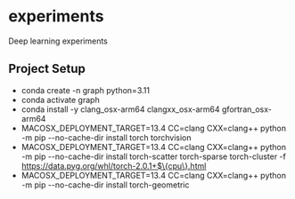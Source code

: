 # experiments
Deep learning experiments

## Project Setup
- conda create -n graph python=3.11
- conda activate graph
- conda install -y clang_osx-arm64 clangxx_osx-arm64 gfortran_osx-arm64
- MACOSX_DEPLOYMENT_TARGET=13.4 CC=clang CXX=clang++ python -m pip --no-cache-dir install torch torchvision
- MACOSX_DEPLOYMENT_TARGET=13.4 CC=clang CXX=clang++ python -m pip --no-cache-dir  install  torch-scatter torch-sparse torch-cluster  -f https://data.pyg.org/whl/torch-2.0.1+$\{cpu\}.html
- MACOSX_DEPLOYMENT_TARGET=13.4 CC=clang CXX=clang++ python -m pip --no-cache-dir  install  torch-geometric

